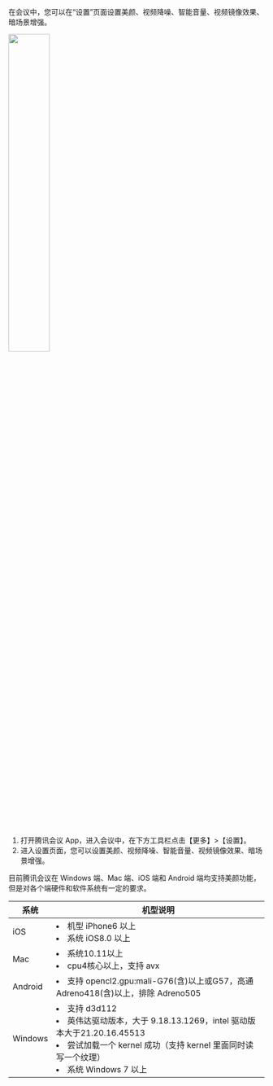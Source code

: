 在会议中，您可以在“设置”页面设置美颜、视频降噪、智能音量、视频镜像效果、暗场景增强。

<img src="https://main.qcloudimg.com/raw/7dc4054d2095a032e9b8147f01b07123.jpg" width="40%">


1. 打开腾讯会议 App，进入会议中，在下方工具栏点击【更多】>【设置】。
2. 进入设置页面，您可以设置美颜、视频降噪、智能音量、视频镜像效果、暗场景增强。

目前腾讯会议在 Windows 端、Mac 端、iOS 端和 Android 端均支持美颜功能，但是对各个端硬件和软件系统有一定的要求。

| 系统 | 机型说明 | 
|---------|---------|
|iOS| <li>机型 iPhone6 以上<li>系统 iOS8.0 以上|
| Mac    |<li>系统10.11以上<li>cpu4核心以上，支持 avx |
| Android    |<li>支持 opencl2.gpu:mali-G76(含)以上或G57，高通 Adreno418(含)以上，排除 Adreno505 |
|    Windows      |<li>支持 d3d112<li>英伟达驱动版本，大于 9.18.13.1269，intel 驱动版本大于21.20.16.45513<li>尝试加载一个 kernel 成功（支持 kernel 里面同时读写一个纹理）<li>系统 Windows 7 以上|
